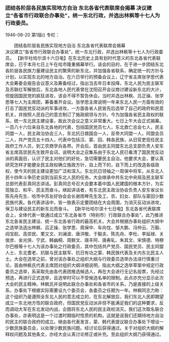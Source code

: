 ### 团结各阶层各民族实现地方自治  东北各省代表联席会揭幕  决议建立“各省市行政联合办事处”，统一东北行政，并选出林枫等十七人为行政委员。

1946-08-20
第1版()
专栏：

　　团结各阶层各民族实现地方自治
    东北各省代表联席会揭幕     
    决议建立“各省市行政联合办事处”，统一东北行政，并选出林枫等十七人为行政委员。
    【新华社哈尔滨十六日电】在东北历史上具有划时代意义的东北各省代表联席会，已于本月七日上午在哈市隆重揭幕举行。该会的目的，在于进一步团结东北各阶层各民族力量建设民主的繁荣的新东北，并加强各省联系，确定统一的方针与计划，以实现东北的地方自治。在六日举行的预备会议上，辽宁省主席张学思代表大会筹委会报告会议意义及筹备经过，指出当去年日本投降，东北人民为民主联军及苏联红军解放后，东北各地人民代表曾在沈阳召开会议商讨建设新东北的大计，但旋因国民党的疯狂进攻，该会不得不暂告休会。当时并选出林枫、吕正操、张学思等七人为主席团，筹备重开会议。张学思主席说明一年来东北人民一方面有效的打击了国民党反动派的军事进攻，一方面各省人民皆先后选举了自己的政府和民意机关，并按照人民自己的意志制订了施政纲领与方针。今为加强各省民主政权的联系，统一东北民主建设事，故此次会议之意义非常重大。七日上午大会正式揭幕。一百八十六位来自东北各地的代表，包括国民党员七人，东北救亡总会七人，民主同盟一人，民主政治协会三人，东北抗日救国会一人，反帝大同盟一人，同盟会员二人，共产党员五十四人，代表中包括汉、蒙、回、韩各民族，从旧官吏现任民主政府工作人员，到工农商学兵各界。开会后，首由民主同盟东北总支部负责人安东省主席高崇民先生致开会词，说明大会之召集系由于东北人民已看清了国民党反动派的真面目，认识了民主对他们的好处，急切需要民主自治。他要求大会，要认真研究怎样才能健全民主政权确立施政方针，自上而下的，自下而上的改造各级政权，使今天的民主建设更加广泛和深入。东北抗日领袖之一周保中将军，从东北人民十四年斗争历史谈到当前东北人民的任务。大会继承中共东北中央局及民主联军总部代表彭真同志讲话。彭真同志号召大会要本着中国人民建国的根本方针，为实现独立、和平、民主而奋斗。继起讲话者，有东北民主政治协会负责人安东省议长陈先舟先生、哈市中苏友好协会会长谢雨琴先生及工、农、妇女、部队与蒙回少数民族代表。各代表讲话中，皆一致表示定要团结在大会周围，为消灭反动派进攻，保卫与建设民主的新东北而奋斗。
    【新华社哈尔滨十七日电】东北各省代表联席会上，全体代表一致通过成立“东北各省市（特别市）行政联合办事处”，此乃推进东北各省民主建设、统一东北各省行政的最高机关。大会并根据办事处组织大纲中之选举法选出林枫、吕正操、张学思、周保中、车向忱、邹大鹏、冯仲云、万毅、阎宝航、高崇民、栗又文、刘澜波、唐洪敬、于毅夫、陈先舟、李杜、李延禄、关俊彦、金光侠、宁武、韩幽桐、周鲸文、唐丰阿、唐寿轧、朱其文、宋慎德、特穆尔巴根等十七人为该办事处之行政委员，其中包括共产党员、国民党员、民主同盟人士、东北耆老、抗联与民主联军、抗日有功之蒙、韩民族代表及关内东北民主人士。大会在选举之前，曾对该办事处之组织大纲与行政委员选举办法进行慎重讨论，首由林枫氏代表主席团对组织大纲详细说明，指出大纲之选举草案中规定行政委员之选举，系采取先由各代表团推选候选人，再在大会进行无记名投票，先经过预选，再进行正式选举，且选举时可以不受候选名单的限制。此点亦充分显示此次大会的民主精神。林枫氏并说明此联合办事处和各省市的关系，乃是直接的上级关系，办事处下根据实际需要设九个委员会，各委员之任期为一年。林枫同志力称：这个组织乃是遵照全东北人民的意志成立的，在东北解放后，我们东北人民即期望成立一东北地方性的联合政府，但国民党反动派非但不能满足我们的这种要求，反而调动大军在东北发动内战，企图将东北人民的民主政权消灭。我们这次取名联合办事处，亦表明这是一个过渡时期临时性质的机构，这就是说我们还期待地方自治的民主的联合政府的成立。继由各代表发言，蒙、韩代表提议联合办事处下增设一少数民族委员会，以处理少数民族问题。经讨论后获得通过。关于对组织大纲的解释权问题及其他条文，亦经大会认真讨论修正或补充。至此组织大纲乃获得通过。
